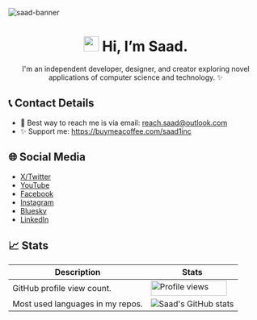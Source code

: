 ![saad-banner](https://github.com/user-attachments/assets/ed0bc6b7-ac75-4c24-80a9-284d74c4f0d0)

<h1 align="center"><img src="https://media.giphy.com/media/hvRJCLFzcasrR4ia7z/giphy.gif" width="30px" height="30px"> Hi, I’m Saad.</h1> 

<p align="center">I'm an independent developer, designer, and creator exploring novel applications of computer science and technology. ✨</p>

## 📞 Contact Details
- 📧 Best way to reach me is via email: reach.saad@outlook.com
- ✨ Support me: https://buymeacoffee.com/saad1inc

## 🌐 Social Media
- [X/Twitter](https://x.com/saad1inc)
- [YouTube](https://www.youtube.com/@saad1inc)
- [Facebook](https://www.facebook.com/saad1inc/)
- [Instagram](https://www.instagram.com/saad1inc)
- [Bluesky](https://bsky.app/profile/saad1inc.bsky.social)
- [LinkedIn](https://www.linkedin.com/in/saad2134/)

## 📈 Stats

 

| Description | Stats |
|---|---|
| GitHub profile view count. | <img src="https://komarev.com/ghpvc/?username=saad2134" alt="Profile views" title="GitHub profile view count" width="150" height="30"> |
| Most used languages in my repos. | ![Saad's GitHub stats](https://github-readme-stats.vercel.app/api/top-langs/?username=saad2134&layout=compact&theme=dark) |
